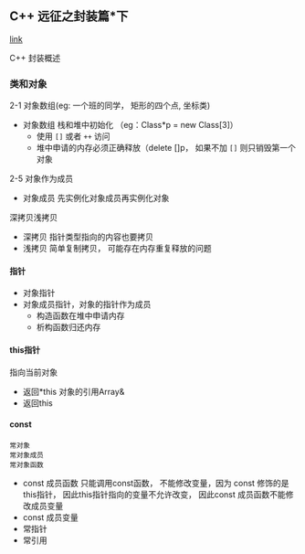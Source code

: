 
## C++ 远征之封装篇*下
[link](https://www.imooc.com/learn/405)

C++ 封装概述

### 类和对象

2-1 对象数组(eg: 一个班的同学， 矩形的四个点, 坐标类)
- 对象数组 栈和堆中初始化 （eg：Class*p = new Class[3]）
  - 使用 `[]` 或者 `++` 访问
  - 堆中申请的内存必须正确释放（delete []p， 如果不加 `[]` 则只销毁第一个对象

2-5 对象作为成员
- 对象成员 先实例化对象成员再实例化对象

深拷贝浅拷贝
- 深拷贝 指针类型指向的内容也要拷贝
- 浅拷贝 简单复制拷贝， 可能存在内存重复释放的问题

#### 指针
- 对象指针
- 对象成员指针，对象的指针作为成员
    - 构造函数在堆中申请内存
    - 析构函数归还内存

#### this指针 
指向当前对象
- 返回*this 对象的引用Array&
- 返回this
#### const
    常对象
    常对象成员
    常对象函数
- const 成员函数 只能调用const函数， 不能修改变量，因为 const 修饰的是this指针， 因此this指针指向的变量不允许改变， 因此const 成员函数不能修改成员变量
- const 成员变量
- 常指针
- 常引用

